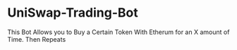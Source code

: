 # UniSwap-Trading-Bot
This Bot Allows you to Buy a Certain Token With Etherum for an X amount of Time. Then Repeats

